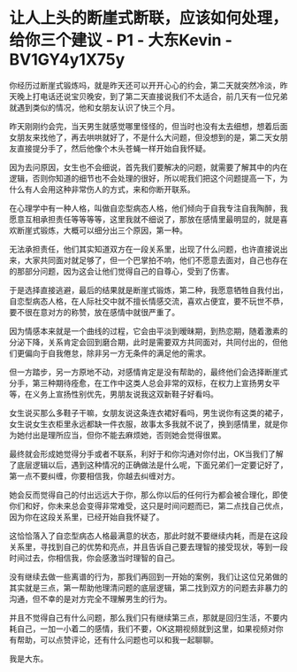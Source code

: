 # 让人上头的断崖式断联，应该如何处理，给你三个建议 - P1 - 大东Kevin - BV1GY4y1X75y

你经历过断崖式锻炼吗，就是昨天还可以开开心心的约会，第二天就突然冷淡，昨天晚上打电话还说宝贝晚安，到了第二天直接说我们不太适合，前几天有一位兄弟就遇到类似的情况，他和女朋友认识了快三个月。

昨天刚刚约会完，当天男生就感觉哪里怪怪的，但当时也没有太去细想，想着后面女朋友来找他了，再去哄哄就好了，不是什么大问题，但没想到的是，第二天女朋友直接提分手了，然后他像个木头苍蝇一样开始自我怀疑。

因为去问原因，女生也不会细说，首先我们要解决的问题，就需要了解其中的内在逻辑，否则你知道的细节也不会处理的很好，所以呢我们把这个问题提高一下，为什么有人会用这种非常伤人的方式，来和你断开联系。

在心理学中有一种人格，叫做自恋型病态人格，他们倾向于自我专注自我陶醉，我愿意互相承担责任等等等等，这里我就不细说了，那放在感情里最明显的，就是喜欢断崖式锻炼，大概可以细分出三个原因，第一种。

无法承担责任，他们其实知道双方在一段关系里，出现了什么问题，也许直接说出来，大家共同面对就足够了，但一个巴掌拍不响，他们不愿意去面对，自己也存在的那部分问题，因为这会让他们觉得自己的自尊心，受到了伤害。

于是选择直接逃避，最后的结果就是断崖式锻炼，第二种，我愿意牺牲自我付出，自恋型病态人格，在人际社交中就不擅长情感交流，喜欢占便宜，要不玩世不恭，要不很在意对方的称赞，放在感情中就很严重了。

因为情感本来就是一个曲线的过程，它会由平淡到暧昧期，到热恋期，随着激素的分泌下降，关系肯定会回到磨合期，此时是需要双方共同面对，共同付出的，但他们更偏向于自我倦怠，除非另一方无条件的满足他的需求。

但一方踏步，另一方原地不动，对感情肯定是没有帮助的，最终他们会选择断崖式分手，第三种期待痊愈，在工作中这类人总会非常的双标，在权力上宣扬男女平等，在义务上宣扬性别优先，男朋友说我这双新鞋子好看吗。

女生说买那么多鞋子干嘛，女朋友说这条连衣裙好看吗，男生说你有这类的裙子，女生说女生衣柜里永远都缺一件衣服，故事太多我就不说了，换到感情里，就是你为她付出是理所应当，但你不能去麻烦她，否则她会觉得很累。

最终就会形成她觉得分手或者不联系，利好于和你沟通对你付出，OK当我们了解了底层逻辑以后，遇到这种情况的正确做法是什么呢，下面兄弟们一定要记好了，第一点不要纠缠，你要相信我，你越去纠缠对方。

她会反而觉得自己的付出远远大于你，那么你以后的任何行为都会被合理化，即使你们和好，你未来总会变得非常难受，这只是时间问题而已，第二点找自己优点，因为你在这段关系里，已经开始自我怀疑了。

这恰恰落入了自恋型病态人格最满意的状态，那此时就不要继续内耗，而是在这段关系里，寻找到自己的优势和亮点，并且告诉自己要去理智的接受现状，等到一段时间过去，你相信我，你会感激当时理智的自己。

没有继续去做一些离谱的行为，那我们再回到一开始的案例，我们让这位兄弟做的其实就是三点，第一帮助他理清问题的底层逻辑，第二找到双方的问题去非暴力的沟通，但不幸的是对方完全不理解男生的行为。

并且不觉得自己有什么问题，那么我们只有继续第三点，那就是回归生活，不要内耗自己，一加一小着二的感情，我们不要，OK这期视频就到这里，如果视频对你有帮助，可以点赞评论，还有什么问题也可以和我一起聊聊。

我是大东。